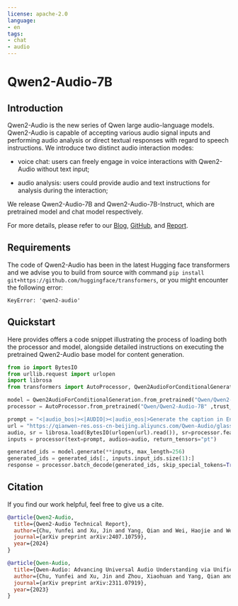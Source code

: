 ```yaml
---
license: apache-2.0
language:
- en
tags:
- chat
- audio
---
```


# Qwen2-Audio-7B

## Introduction

Qwen2-Audio is the new series of Qwen large audio-language models. Qwen2-Audio is capable of accepting various audio signal inputs and performing audio analysis or direct textual responses with regard to speech instructions. We introduce two distinct audio interaction modes:

* voice chat: users can freely engage in voice interactions with Qwen2-Audio without text input;

* audio analysis: users could provide audio and text instructions for analysis during the interaction;

We release Qwen2-Audio-7B and Qwen2-Audio-7B-Instruct, which are pretrained model and chat model respectively. 

For more details, please refer to our [Blog](https://qwenlm.github.io/blog/qwen2-audio/), [GitHub](https://github.com/QwenLM/Qwen2-Audio), and [Report](https://www.arxiv.org/abs/2407.10759).
<br>


## Requirements
The code of Qwen2-Audio has been in the latest Hugging face transformers and we advise you to build from source with command `pip install git+https://github.com/huggingface/transformers`, or you might encounter the following error:
```
KeyError: 'qwen2-audio'
```

## Quickstart

Here provides offers a code snippet illustrating the process of loading both the processor and model, alongside detailed instructions on executing the pretrained Qwen2-Audio base model for content generation.


```python
from io import BytesIO
from urllib.request import urlopen
import librosa
from transformers import AutoProcessor, Qwen2AudioForConditionalGeneration

model = Qwen2AudioForConditionalGeneration.from_pretrained("Qwen/Qwen2-Audio-7B" ,trust_remote_code=True)
processor = AutoProcessor.from_pretrained("Qwen/Qwen2-Audio-7B" ,trust_remote_code=True)

prompt = "<|audio_bos|><|AUDIO|><|audio_eos|>Generate the caption in English:"
url = "https://qianwen-res.oss-cn-beijing.aliyuncs.com/Qwen-Audio/glass-breaking-151256.mp3"
audio, sr = librosa.load(BytesIO(urlopen(url).read()), sr=processor.feature_extractor.sampling_rate)
inputs = processor(text=prompt, audios=audio, return_tensors="pt")

generated_ids = model.generate(**inputs, max_length=256)
generated_ids = generated_ids[:, inputs.input_ids.size(1):]
response = processor.batch_decode(generated_ids, skip_special_tokens=True, clean_up_tokenization_spaces=False)[0]
```

## Citation

If you find our work helpful, feel free to give us a cite.

```BibTeX
@article{Qwen2-Audio,
  title={Qwen2-Audio Technical Report},
  author={Chu, Yunfei and Xu, Jin and Yang, Qian and Wei, Haojie and Wei, Xipin and Guo,  Zhifang and Leng, Yichong and Lv, Yuanjun and He, Jinzheng and Lin, Junyang and Zhou, Chang and Zhou, Jingren},
  journal={arXiv preprint arXiv:2407.10759},
  year={2024}
}
```

```BibTeX
@article{Qwen-Audio,
  title={Qwen-Audio: Advancing Universal Audio Understanding via Unified Large-Scale Audio-Language Models},
  author={Chu, Yunfei and Xu, Jin and Zhou, Xiaohuan and Yang, Qian and Zhang, Shiliang and Yan, Zhijie  and Zhou, Chang and Zhou, Jingren},
  journal={arXiv preprint arXiv:2311.07919},
  year={2023}
}
```